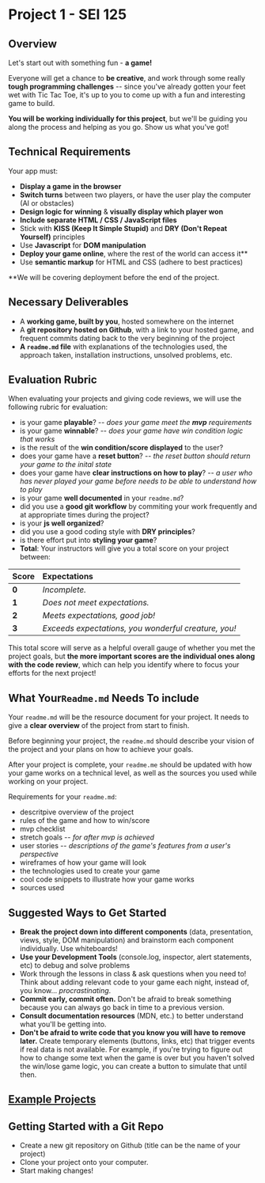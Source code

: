 # Project 1 - SEI 125

## Overview

Let's start out with something fun - **a game!**

Everyone will get a chance to **be creative**, and work through some really **tough programming challenges** -- since you've already gotten your feet wet with Tic Tac Toe, it's up to you to come up with a fun and interesting game to build.

**You will be working individually for this project**, but we'll be guiding you along the process and helping as you go. Show us what you've got!

## Technical Requirements

Your app must:

* **Display a game in the browser**
* **Switch turns** between two players, or have the user play the computer \(AI or obstacles\)
* **Design logic for winning** & **visually display which player won**
* **Include separate HTML / CSS / JavaScript files**
* Stick with **KISS \(Keep It Simple Stupid\)** and **DRY \(Don't Repeat Yourself\)** principles
* Use **Javascript** for **DOM manipulation**
* **Deploy your game online**, where the rest of the world can access it\*\*
* Use **semantic markup** for HTML and CSS \(adhere to best practices\)

\*\*We will be covering deployment before the end of the project.

## Necessary Deliverables

* A **working game, built by you**, hosted somewhere on the internet
* A **git repository hosted on Github**, with a link to your hosted game, and frequent commits dating back to the very beginning of the project
* **A `readme.md` file** with explanations of the technologies used, the approach taken, installation instructions, unsolved problems, etc.

## Evaluation Rubric

When evaluating your projects and giving code reviews, we will use the following rubric for evaluation:

* is your game **playable**? -- *does your game meet the **mvp** requirements*
* is your game **winnable**? -- *does your game have win condition logic that works*
* is the result of the **win condition/score displayed** to the user?
* does your game have a **reset button**? -- *the reset button should return your game to the inital state*
* does your game have **clear instructions on how to play**? -- *a user who has never played your game before needs to be able to understand how to play*
* is your game **well documented** in your `readme.md`?
* did you use a **good git workflow** by commiting your work frequently and at appropriate times during the project?
* is your **js well organized**?
* did you use a good coding style with **DRY principles**?
* is there effort put into **styling your game**?
* **Total**: Your instructors will give you a total score on your project between:

| Score | Expectations |
| :--- | :--- |
| **0** | _Incomplete._ |
| **1** | _Does not meet expectations._ |
| **2** | _Meets expectations, good job!_ |
| **3** | _Exceeds expectations, you wonderful creature, you!_ |

This total score will serve as a helpful overall gauge of whether you met the project goals, but **the more important scores are the individual ones along with the code review**, which can help you identify where to focus your efforts for the next project!

## What Your`Readme.md` Needs To include

Your `readme.md` will be the resource document for your project. It needs to give a **clear overview** of the project from start to finish. 

Before beginning your project, the `readme.md` should describe your vision of the project and your plans on how to achieve your goals. 

After your project is complete, your `readme.me` should be updated with how your game works on a technical level, as well as the sources you used while working on your project.

Requirements for your `readme.md`:

* descritpive overview of the project
* rules of the game and how to win/score
* mvp checklist 
* stretch goals -- *for after mvp is achieved*
* user stories -- *descriptions of the game's features from a user's perspective*
* wireframes of how your game will look
* the technologies used to create your game
* cool code snippets to illustrate how your game works
* sources used

## Suggested Ways to Get Started

* **Break the project down into different components** \(data, presentation, views, style, DOM manipulation\) and brainstorm each component individually. Use whiteboards!
* **Use your Development Tools** \(console.log, inspector, alert statements, etc\) to debug and solve problems
* Work through the lessons in class & ask questions when you need to! Think about adding relevant code to your game each night, instead of, you know... _procrastinating_.
* **Commit early, commit often.** Don't be afraid to break something because you can always go back in time to a previous version.
* **Consult documentation resources** \(MDN, etc.\) to better understand what you'll be getting into.
* **Don't be afraid to write code that you know you will have to remove later.** Create temporary elements \(buttons, links, etc\) that trigger events if real data is not available. For example, if you're trying to figure out how to change some text when the game is over but you haven't solved the win/lose game logic, you can create a button to simulate that until then.

## [Example Projects](https://gawdiseattle.gitbook.io/wdi/11-projects/past-projects/project1)

## Getting Started with a Git Repo

* Create a new git repository on Github \(title can be the name of your project\)
* Clone your project onto your computer.
* Start making changes!


